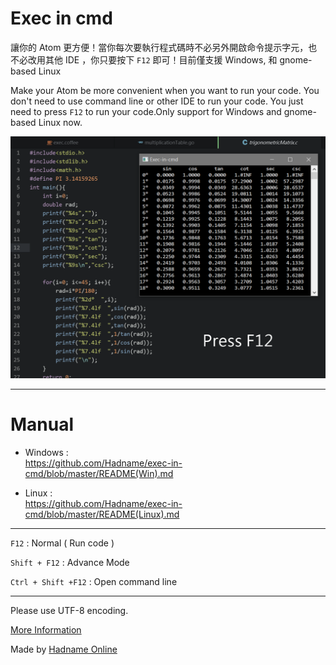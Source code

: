 # Exec in cmd
讓你的 Atom 更方便！當你每次要執行程式碼時不必另外開啟命令提示字元，也不必改用其他 IDE ，你只要按下 `F12` 即可！目前僅支援 Windows, 和 gnome-based Linux

Make your Atom be more convenient when you want to run your code. You don't need to use command line or other IDE to run your code. You just need to press `F12` to run your code.Only support for Windows and gnome-based Linux now.

![preview](https://raw.githubusercontent.com/Hadname/exec-in-cmd/master/Screenshot.png)

----
# Manual
+ Windows : <br>https://github.com/Hadname/exec-in-cmd/blob/master/README(Win).md

+ Linux : <br>https://github.com/Hadname/exec-in-cmd/blob/master/README(Linux).md

----
`F12` : Normal ( Run code )

`Shift + F12` : Advance Mode

`Ctrl + Shift +F12` : Open command line

----
Please use UTF-8 encoding.

[More Information](https://had.name/atom/)

Made by [Hadname Online](https://had.name)
